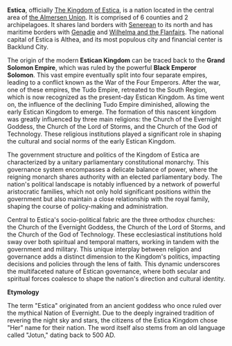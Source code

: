 **Estica**, officially [The Kingdom of Estica](https://www.nationstates.net/nation=estica), is a nation located in the central area of [the Almersen Union](https://www.nationstates.net/region=the_almersen_union). It is comprised of 6 counties and 2 archipelagoes. It shares land borders with [Senerean](https://www.nationstates.net/nation=senerean) to its north and has maritime borders with [Genadie](https://www.nationstates.net/nation=genadie) and [Wilhelma and the Flanfairs](https://www.nationstates.net/nation=wilhelma_and_the_flanfairs). The national capital of Estica is Althea, and its most populous city and financial center is Backlund City.

The origin of the modern **Estican Kingdom** can be traced back to the **Grand Solomon Empire**, which was ruled by the powerful **Black Emperor Solomon**. This vast empire eventually split into four separate empires, leading to a conflict known as the War of the Four Emperors. After the war, one of these empires, the Tudo Empire, retreated to the South Region, which is now recognized as the present-day Estican Kingdom. As time went on, the influence of the declining Tudo Empire diminished, allowing the early Estican Kingdom to emerge. The formation of this nascent kingdom was greatly influenced by three main religions: the Church of the Evernight Goddess, the Church of the Lord of Storms, and the Church of the God of Technology. These religious institutions played a significant role in shaping the cultural and social norms of the early Estican Kingdom.

The government structure and politics of the Kingdom of Estica are characterized by a unitary parliamentary constitutional monarchy. This governance system encompasses a delicate balance of power, where the reigning monarch shares authority with an elected parliamentary body. The nation's political landscape is notably influenced by a network of powerful aristocratic families, which not only hold significant positions within the government but also maintain a close relationship with the royal family, shaping the course of policy-making and administration.

Central to Estica's socio-political fabric are the three orthodox churches: the Church of the Evernight Goddess, the Church of the Lord of Storms, and the Church of the God of Technology. These ecclesiastical institutions hold sway over both spiritual and temporal matters, working in tandem with the government and military. This unique interplay between religion and governance adds a distinct dimension to the Kingdom's politics, impacting decisions and policies through the lens of faith. This dynamic underscores the multifaceted nature of Estican governance, where both secular and spiritual forces coalesce to shape the nation's direction and cultural identity.

**Etymology**

The term "Estica" originated from an ancient goddess who once ruled over the mythical Nation of Evernight. Due to the deeply ingrained tradition of revering the night sky and stars, the citizens of the Estica Kingdom chose "Her" name for their nation. The word itself also stems from an old language called "Jotun," dating back to 500 AD.